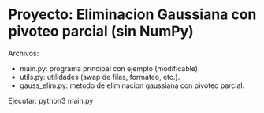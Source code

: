 # Proyecto: Eliminacion Gaussiana con pivoteo parcial (sin NumPy)

Archivos:
- main.py: programa principal con ejemplo (modificable).
- utils.py: utilidades (swap de filas, formateo, etc.).
- gauss_elim.py: metodo de eliminacion gaussiana con pivoteo parcial.

Ejecutar:
    python3 main.py
